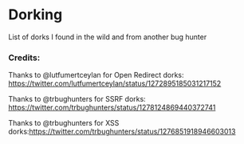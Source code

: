 # Dorking
List of dorks I found in the wild and from another bug hunter

### Credits:
Thanks to @lutfumertceylan for Open Redirect dorks: https://twitter.com/lutfumertceylan/status/1272895185031217152

Thanks to @trbughunters for SSRF dorks: https://twitter.com/trbughunters/status/1278124869440372741

Thanks to @trbughunters for XSS dorks:https://twitter.com/trbughunters/status/1276851918946603013
